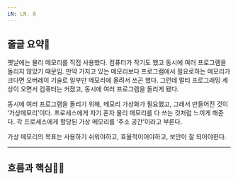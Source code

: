 ```yaml
---
LN: LN. 8
---
```

## 줄글 요약📰
옛날에는 물리 메모리를 직접 사용했다. 컴퓨터가 작기도 했고 동시에 여러 프로그램을 돌리지 않았기 때문임. 만약 가지고 있는 메모리보다 프로그램에서 필요로하는 메모리가 크다면 오버레이 기술로 일부만 메모리에 올려서 쓰곤 했다. 그런데 멀티 프로그래밍 세상이 오면서 컴퓨터는 커졌고, 동시에 여러 프로그램을 돌리게 됐다.
  
동시에 여러 프로그램을 돌리기 위해, 메모리 가상화가 필요했고, 그래서 만들어진 것이 ‘가상메모리’이다. 프로세스에게 자기 혼자 물리 메모리를 다 쓰는 것처럼 느끼게 해준다. 각 프로세스에게 할당된 가상 메모리를 ‘주소 공간’이라고 부른다.
  
가상 메모리의 목표는 사용하기 쉬워야하고, 효율적이어야하고, 보안이 잘 되어야한다.
  
  
---
## 흐름과 핵심🫵🏻